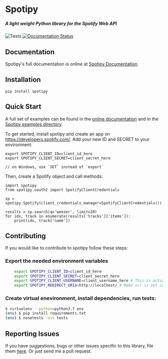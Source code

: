 # Spotipy

##### A light weight Python library for the Spotify Web API

![Tests](https://github.com/plamere/spotipy/workflows/Tests/badge.svg?branch=master) [![Documentation Status](https://readthedocs.org/projects/spotipy/badge/?version=latest)](https://spotipy.readthedocs.io/en/latest/?badge=latest)

## Documentation

Spotipy's full documentation is online at [Spotipy Documentation](http://spotipy.readthedocs.org/).

## Installation

    pip install spotipy

## Quick Start

A full set of examples can be found in the [online documentation](http://spotipy.readthedocs.org/) and in the [Spotipy examples directory](https://github.com/plamere/spotipy/tree/master/examples).

To get started, install spotipy and create an app on https://developers.spotify.com/.
Add your new ID and SECRET to your environment:

    export SPOTIPY_CLIENT_ID=client_id_here
    export SPOTIPY_CLIENT_SECRET=client_secret_here

    // on Windows, use `SET` instead of `export`

Then, create a Spotify object and call methods:

    import spotipy
    from spotipy.oauth2 import SpotifyClientCredentials

    sp = spotipy.Spotify(client_credentials_manager=SpotifyClientCredentials())

    results = sp.search(q='weezer', limit=20)
    for idx, track in enumerate(results['tracks']['items']):
        print(idx, track['name'])

## Contributing
If you would like to contribute to spotipy follow these steps:
### Export the needed environment variables
```bash
    export SPOTIPY_CLIENT_ID=client_id_here
    export SPOTIPY_CLIENT_SECRET=client_secret_here
    export SPOTIPY_CLIENT_USERNAME=client_username_here # This is actually an id not spotify display name
    export SPOTIPY_REDIRECT_URIa=http://localhost/ # Make url is set in app you created to get your ID and SECRET
```

### Create virtual enevironment, install dependencies, run tests:
```bash
$ virtualenv --python=python3.7 env
(env) $ pip install requirements.txt
(env) $ nosetests -xvs tests
```

## Reporting Issues

If you have suggestions, bugs or other issues specific to this library, file them [here](https://github.com/plamere/spotipy/issues). Or just send me a pull request.
